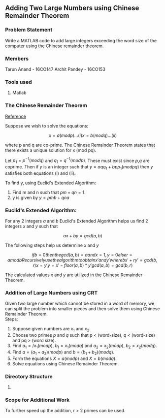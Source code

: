 ## Adding Two Large Numbers using Chinese Remainder Theorem

### Problem Statement
Write a MATLAB code to add large integers exceeding the word size of the computer using the Chinese remainder theorem.

### Members
Tarun Anand - 16CO147
Archit Pandey - 16CO153

### Tools used
1. Matlab

### The Chinese Remainder Theorem
[Reference](https://crypto.stanford.edu/pbc/notes/numbertheory/crt.html)

Suppose we wish to solve the equations:  
```math
	x=a(modp) ... (i)
	x=b(modq) ... (ii)
```
where p and q are co-prime.
The Chinese Remainder Theorem states that there exists a unique solution for x (mod pq).

Let $`p_1=p^{−1}(modq)`$ and $`q_1=q^{−1}(modp)`$. These must exist since *p*,*q* are coprime. Then if *y* is an integer such that $`y=aqq_1+bpp_1 (modpq)`$ then *y* satisfies both equations (i) and (ii).

To find y, using Euclid's Extended Algorithm:
1. Find m and n such that $`pm+qn=1`$.
2. y is given by $`y=pmb+qna`$

### Euclid's Extended Algorithm:

For any 2 integers *a* and *b* Euclid's Extended Algorithm helps us find 2 integers *x* and *y* such that  
```math
	ax + by = gcd(a,b)
```
The following steps help us determine *x* and *y*  
```math
	if b = 0
		then the gcd(a,b) = a and x=1,y=0
	else
		r = a mod b
		Recursively use the algorithm to obtain x' and y' where bx' + ry' = gcd(b,r)
		x = y'
		y = x' - floor(a,b)*y'
		gcd(a,b) = gcd(b,r)

```
The calculated values *x* and *y* are utilized in the Chinese Remainder Theorem.
### Addition of Large Numbers using CRT
Given two large number which cannot be stored in a word of memory, we can split the problem into smaller pieces and then solve them using Chinese Remainder Theorem.  
Steps:  
1. Suppose given numbers are $`x_1`$ and $`x_2`$.  
2. Choose two primes *p* and *q* such that p < (word-size), q < (word-size) and pq > (word size).  
3. Find $`a_1=/x_1 (mod p)`$, $`b_1=x_1 (mod q)`$ and $`a_2=x_2 (mod p)`$, $`b_2=x_2 (mod q)`$.  
4. Find $`a=(a_1+a_2) (mod p)`$ and $`b=(b_1+b_2) (mod q)`$.  
5. Form the equations $`X=a (mod p)`$ and $`X=b (mod q)`$.  
6. Solve equations using Chinese Remainder Theorem.

### Directory Structure
1.

### Scope for Additional Work
To further speed up the addition, r > 2 primes can be used.

